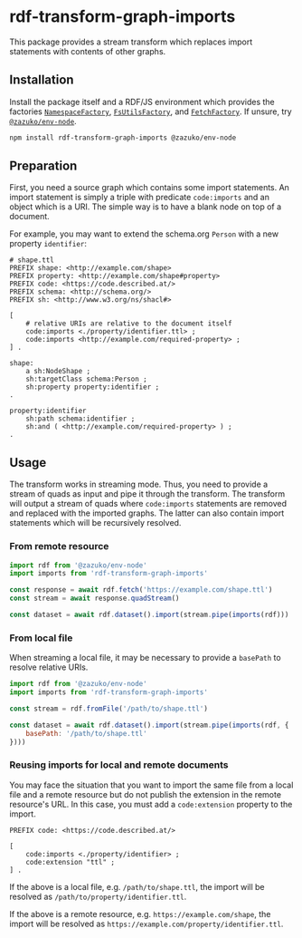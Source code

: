 # rdf-transform-graph-imports

This package provides a stream transform which replaces import statements with contents of other graphs.

## Installation

Install the package itself and a RDF/JS environment which provides the factories [`NamespaceFactory`](https://github.com/rdfjs-base/namespace), [`FsUtilsFactory`](https://github.com/zazuko/rdf-utils-fs), and [`FetchFactory`](https://github.com/rdfjs-base/fetch-lite). If unsure, try [`@zazuko/env-node`](https://npm.im/@zazuko/env-node).

```bash
npm install rdf-transform-graph-imports @zazuko/env-node
```

## Preparation

First, you need a source graph which contains some import statements. An import statement is simply
a triple with predicate `code:imports` and an object which is a URI. The simple way is to have a
blank node on top of a document.

For example, you may want to extend the schema.org `Person` with a new property `identifier`:

```turtle
# shape.ttl
PREFIX shape: <http://example.com/shape>
PREFIX property: <http://example.com/shape#property>
PREFIX code: <https://code.described.at/>
PREFIX schema: <http://schema.org/>
PREFIX sh: <http://www.w3.org/ns/shacl#>

[
    # relative URIs are relative to the document itself
    code:imports <./property/identifier.ttl> ;
    code:imports <http://example.com/required-property> ;
] .

shape:
    a sh:NodeShape ;
    sh:targetClass schema:Person ;
    sh:property property:identifier ;
.

property:identifier 
    sh:path schema:identifier ;
    sh:and ( <http://example.com/required-property> ) ;
.
```

## Usage

The transform works in streaming mode. Thus, you need to provide a stream of quads as input and pipe
it through the transform. The transform will output a stream of quads where `code:imports` statements
are removed and replaced with the imported graphs. The latter can also contain import statements which
will be recursively resolved.

### From remote resource

```javascript
import rdf from '@zazuko/env-node'
import imports from 'rdf-transform-graph-imports'

const response = await rdf.fetch('https://example.com/shape.ttl')
const stream = await response.quadStream()

const dataset = await rdf.dataset().import(stream.pipe(imports(rdf)))
```

### From local file

When streaming a local file, it may be necessary to provide a `basePath` to resolve relative URIs.

```javascript
import rdf from '@zazuko/env-node'
import imports from 'rdf-transform-graph-imports'

const stream = rdf.fromFile('/path/to/shape.ttl')

const dataset = await rdf.dataset().import(stream.pipe(imports(rdf, {
    basePath: '/path/to/shape.ttl'
})))
```

### Reusing imports for local and remote documents

You may face the situation that you want to import the same file from a local file and a remote resource
but do not publish the extension in the remote resource's URL. In this case, you must add a `code:extension`
property to the import.

```turtle
PREFIX code: <https://code.described.at/>

[
    code:imports <./property/identifier> ;
    code:extension "ttl" ;
] .
```

If the above is a local file, e.g. `/path/to/shape.ttl`, the import will be resolved as `/path/to/property/identifier.ttl`.

If the above is a remote resource, e.g. `https://example.com/shape`, the import will be resolved as `https://example.com/property/identifier.ttl`.
